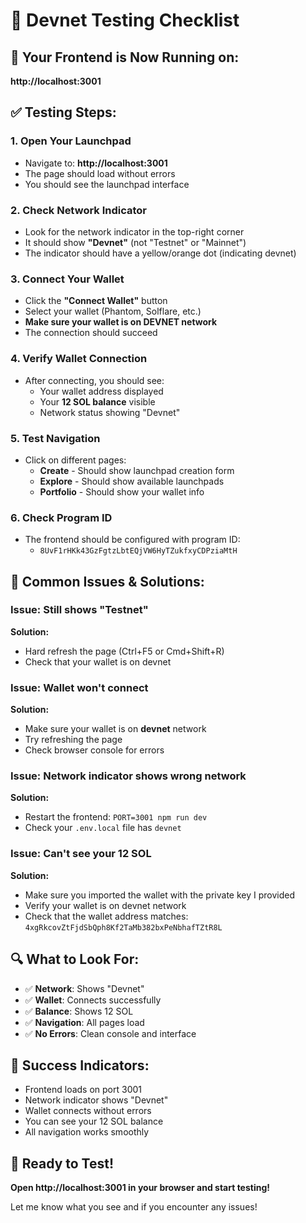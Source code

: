 # 🧪 Devnet Testing Checklist

## 🎯 **Your Frontend is Now Running on:**
**http://localhost:3001**

## ✅ **Testing Steps:**

### **1. Open Your Launchpad**
- Navigate to: **http://localhost:3001**
- The page should load without errors
- You should see the launchpad interface

### **2. Check Network Indicator**
- Look for the network indicator in the top-right corner
- It should show **"Devnet"** (not "Testnet" or "Mainnet")
- The indicator should have a yellow/orange dot (indicating devnet)

### **3. Connect Your Wallet**
- Click the **"Connect Wallet"** button
- Select your wallet (Phantom, Solflare, etc.)
- **Make sure your wallet is on DEVNET network**
- The connection should succeed

### **4. Verify Wallet Connection**
- After connecting, you should see:
  - Your wallet address displayed
  - Your **12 SOL balance** visible
  - Network status showing "Devnet"

### **5. Test Navigation**
- Click on different pages:
  - **Create** - Should show launchpad creation form
  - **Explore** - Should show available launchpads
  - **Portfolio** - Should show your wallet info

### **6. Check Program ID**
- The frontend should be configured with program ID:
  - `8UvF1rHKk43GzFgtzLbtEQjVW6HyTZukfxyCDPziaMtH`

## 🚨 **Common Issues & Solutions:**

### **Issue: Still shows "Testnet"**
**Solution:** 
- Hard refresh the page (Ctrl+F5 or Cmd+Shift+R)
- Check that your wallet is on devnet

### **Issue: Wallet won't connect**
**Solution:**
- Make sure your wallet is on **devnet** network
- Try refreshing the page
- Check browser console for errors

### **Issue: Network indicator shows wrong network**
**Solution:**
- Restart the frontend: `PORT=3001 npm run dev`
- Check your `.env.local` file has `devnet`

### **Issue: Can't see your 12 SOL**
**Solution:**
- Make sure you imported the wallet with the private key I provided
- Verify your wallet is on devnet network
- Check that the wallet address matches: `4xgRkcovZtFjdSbQph8Kf2TaMb382bxPeNbhafTZtR8L`

## 🔍 **What to Look For:**

- ✅ **Network**: Shows "Devnet"
- ✅ **Wallet**: Connects successfully
- ✅ **Balance**: Shows 12 SOL
- ✅ **Navigation**: All pages load
- ✅ **No Errors**: Clean console and interface

## 🎉 **Success Indicators:**

- Frontend loads on port 3001
- Network indicator shows "Devnet"
- Wallet connects without errors
- You can see your 12 SOL balance
- All navigation works smoothly

## 🚀 **Ready to Test!**

**Open http://localhost:3001 in your browser and start testing!**

Let me know what you see and if you encounter any issues!
